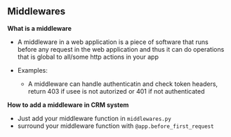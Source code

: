 ## Middlewares

**What is a middleware**

- A middleware in a web application is a piece of software that runs
before any request in the web application and thus it can do operations
that is global to all/some http actions in your app

- Examples:
    - A middleware can handle authenticatin and check token headers, return 403 if usee is not autorized or 401 if not authenticated

**How to add a middleware in CRM system**

- Just add your middleware function in ```middlewares.py```
- surround your middleware function with ```@app.before_first_request```
